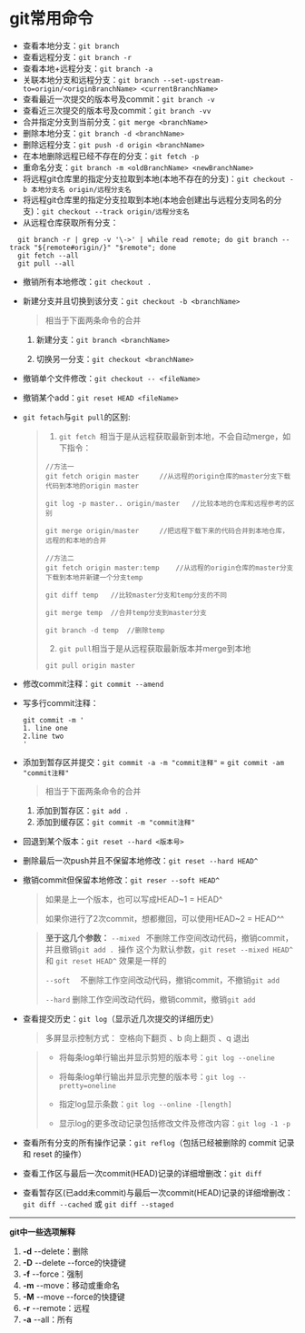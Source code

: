 # git常用命令

+ 查看本地分支：`git branch`
+ 查看远程分支：`git branch -r`
+ 查看本地+远程分支：`git branch -a`
+ 关联本地分支和远程分支：`git branch --set-upstream-to=origin/<originBranchName> <currentBranchName>`
+ 查看最近一次提交的版本号及commit：`git branch -v`
+ 查看近三次提交的版本号及commit：`git branch -vv`
+ 合并指定分支到当前分支：`git merge <branchName>`
+ 删除本地分支：`git branch -d <branchName>`
+ 删除远程分支：`git push -d origin <branchName>`
+ 在本地删除远程已经不存在的分支：`git fetch -p`
+ 重命名分支：`git branch -m <oldBranchName> <newBranchName>`
+ 将远程git仓库里的指定分支拉取到本地(本地不存在的分支)：`git checkout -b 本地分支名 origin/远程分支名`
+ 将远程git仓库里的指定分支拉取到本地(本地会创建出与远程分支同名的分支)：`git checkout --track origin/远程分支名`
+ 从远程仓库获取所有分支：

```
  git branch -r | grep -v '\->' | while read remote; do git branch --track "${remote#origin/}" "$remote"; done
  git fetch --all
  git pull --all
```

- 撤销所有本地修改：`git checkout . `

- 新建分支并且切换到该分支：`git checkout -b <branchName>`

  > 相当于下面两条命令的合并

  1. 新建分支：`git branch <branchName>`

  2. 切换另一分支：`git checkout <branchName>`

- 撤销单个文件修改：`git checkout -- <fileName>`

- 撤销某个add：`git reset HEAD <fileName>`

- `git fetach`与`git pull`的区别:

  > 1. `git fetch `相当于是从远程获取最新到本地，不会自动merge，如下指令：
  >
  > ```git
  > //方法一
  > git fetch origin master		//从远程的origin仓库的master分支下载代码到本地的origin master
  > 
  > git log -p master.. origin/master	//比较本地的仓库和远程参考的区别
  > 
  > git merge origin/master 	//把远程下载下来的代码合并到本地仓库，远程的和本地的合并
  > 
  > //方法二
  > git fetch origin master:temp	//从远程的origin仓库的master分支下载到本地并新建一个分支temp
  > 
  > git diff temp	//比较master分支和temp分支的不同
  > 
  > git merge temp	//合并temp分支到master分支
  > 
  > git branch -d temp	//删除temp
  > ```
  >
  > 2. `git pull`相当于是从远程获取最新版本并merge到本地
  >
  > ```git
  > git pull origin master
  > ```
  >
  >

- 修改commit注释：`git commit --amend`

- 写多行commit注释：

  ```
  git commit -m '
  1. line one
  2.line two
  '
  ```

- 添加到暂存区并提交：`git commit -a -m "commit注释"` = `git commit -am "commit注释"`

  > 相当于下面两条命令的合并

  1. 添加到暂存区：`git add .`
  2. 添加到缓存区：`git commit -m "commit注释"`

- 回退到某个版本：`git reset --hard <版本号>`

- 删除最后一次push并且不保留本地修改：`git reset --hard HEAD^`

- 撤销commit但保留本地修改：`git reser --soft HEAD^`

  > 如果是上一个版本，也可以写成HEAD~1 = HEAD^
  >
  > 如果你进行了2次commit，想都撤回，可以使用HEAD~2 = HEAD^^

  > **至于这几个参数：**
  > `--mixed `
  > 不删除工作空间改动代码，撤销commit，并且撤销`git add . `操作
  > 这个为默认参数，`git reset --mixed HEAD^ `和 `git reset HEAD^` 效果是一样的
  >
  > `--soft  `
  > 不删除工作空间改动代码，撤销commit，不撤销`git add `
  >
  > `--hard`
  > 删除工作空间改动代码，撤销commit，撤销`git add `

- 查看提交历史：`git log`（显示近几次提交的详细历史）

  > 多屏显示控制方式： 空格向下翻页 、b 向上翻页 、q 退出

  > - 将每条log单行输出并显示剪短的版本号：`git log --oneline`
  >
  > - 将每条log单行输出并显示完整的版本号：`git log --pretty=oneline`
  >
  > - 指定log显示条数：`git log --online -[length]`
  >
  > - 显示log的更多改动记录包括修改文件及修改内容：`git log -1 -p`

- 查看所有分支的所有操作记录：`git reflog`（包括已经被删除的 commit 记录和 reset 的操作）

- 查看工作区与最后一次commit(HEAD)记录的详细增删改：`git diff`

- 查看暂存区(已add未commit)与最后一次commit(HEAD)记录的详细增删改：`git diff --cached` 或 `git diff --staged`

---

**git中一些选项解释**

1. **-d**  --delete：删除
2. **-D**  --delete --force的快捷键
3. **-f**  --force：强制
4. **-m**  --move：移动或重命名
5. **-M**  --move --force的快捷键
6. **-r**  --remote：远程
7. **-a**  --all：所有



